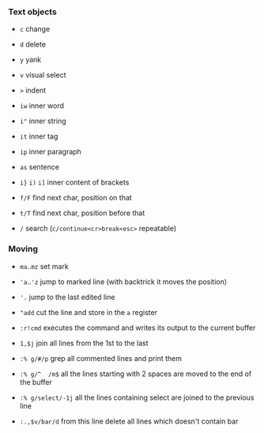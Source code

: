 ### Text objects

 * `c` change
 * `d` delete
 * `y` yank
 * `v` visual select
 * `>` indent

 * `iw` inner word
 * `i"` inner string
 * `it` inner tag
 * `ip` inner paragraph
 * `as` sentence
 * `i}` `i)` `i]` inner content of brackets

 * `f/F` find next char, position on that
 * `t/T` find next char, position before that
 * `/` search (`c/continue<cr>break<esc>` repeatable)

### Moving

 * `ma`..`mz` set mark
 * `'a`..`'z` jump to marked line (with backtrick it moves the position)
 * `'.` jump to the last edited line

 * `"add` cut the line and store in the `a` register

 * `:r!cmd` executes the command and writes its output to the current buffer

 * `1,$j` join all lines from the 1st to the last

 * `:% g/#/p` grep all commented lines and print them
 * `:% g/^  /m$` all the lines starting with 2 spaces are moved to the end of the buffer
 * `:% g/select/-1j` all the lines containing select are joined to the previous line
 * `:.,$v/bar/d` from this line delete all lines which doesn't contain bar
